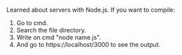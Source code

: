Learned about servers with Node.js. If you want to compile: 
1. Go to cmd.
2. Search the file directory.
3. Write on cmd "node name.js".
4. And go to https://localhost/3000 to see the output.

